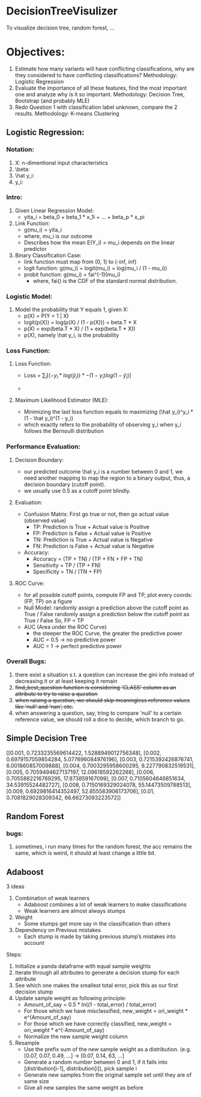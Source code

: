 # DecisionTreeVisulizer
 To visualize decision tree, random forest, ...

# Objectives:
1.	Estimate how many variants will have conflicting classifications, why are they considered to have conflicting classifications?
	Methodology: Logistic Regression
2.	Evaluate the importance of all these features, find the most important one and analyze why is it so important.
	Methodology: Decision Tree, Bootstrap (and probably MLE)
3.	Redo Question 1 with classification label unknown, compare the 2 results.
	Methodology: K-means Clustering

## Logistic Regression:
### Notation:
1. X: n-dimentional input characteristics
2. \beta:
3. \hat y_i: 
4. y_i: 

### Intro:
1. Given Linear Regression Model: 
	* yita_i = beta_0 + beta_1 * x_1i + ... + beta_p * x_pi
2. Link Function: 
	* g(mu_i) = yita_i
	* where, mu_i is our outcome
	* Describes how the mean E(Y_i) = mu_i depends on the linear predictor
3. Binary Classification Case:
	* link function must map from (0, 1) to (-inf, inf)
	* logit function: g(mu_i) = logit(mu_i) = log(mu_i / (1 - mu_i))
	* probit function: g(mu_i) = fai^(-1)(mu_i)
		* where, fai() is the CDF of the standard normal distribution.

### Logistic Model:
1. Model the probability that Y equals 1, given X:
	* p(X) = P(Y = 1 | X)
	* logit(p(X)) = log(p(X) / (1 - p(X))) = beta.T * X
	* p(X) = exp(beta.T * X) / (1 + exp(beta.T * X))
	* p(X), namely \hat y_i, is the probability

### Loss Function:
1. Loss Function:
	* Loss = $\sum_i[(-y_i * log(\hat y_i)) * -(1 - y_i)log(1 - \hat y_i)]$

	* 

2. Maximum Likelihood Estimator (MLE):
	* Minimizing the last loss function equals to maximizing (\hat y_i)^y_i * (1 - \hat y_i)^(1 - y_i)
	* which exactly refers to the probability of observing y_i when y_i follows the Bernoulli distribution

### Performance Evaluation:
1. Decision Boundary:
	* our predicted outcome \hat y_i is a number between 0 and 1, we need another mapping to map the region to a binary output, thus, a decision boundary (cutoff point).
	* we usually use 0.5 as a cutoff point blindly.

2. Evaluation:
	* Confusion Matrix:
		First go true or not, then go actual value (observed value)
		* TP: Prediction is True + Actual value is Positive
		* FP: Prediction is False + Actual value is Positive
		* TN: Prediction is True + Actual value is Negative
		* FN: Prediction is False + Actual value is Negative
	* Accuracy:
		* Accuracy = (TP + TN) / (TP + FN + FP + TN)
		* Sensitivity = TP / (TP + FN)
		* Specificity = TN / (TN + FP)

3. ROC Curve:
	* for all possible cutoff points, compute FP and TP, plot every coords: (FP, TP) on a figure
	* Null Model:
		randomly assign a prediction above the cutoff point as True / False
		randomly assign a prediction below the cutoff point as True / False
		So, FP = TP
	* AUC (Area under the ROC Curve)
		* the steeper the ROC Curve, the greater the predictive power
		* AUC = 0.5 -> no predictive power
		* AUC = 1 -> perfect predictive power

### Overall Bugs:
1. there exist a situation s.t. a question can increase the gini info instead of decreasing it or at least keeping it remain
2. ~~find_best_question function is considering 'CLASS' column as an attribute to try to raise a question~~
3. ~~when raising a question, we should skip meaningless reference values like 'null' and 'nan', etc.~~
4. when answering a question, say, tring to compare 'null' to a certain reference value, we should roll a dice to decide, which branch to go.


## Simple Decision Tree
[[0.001, 0.7233235569614422, 1.5288949012756348], 
[0.002, 0.6979157059854284, 5.077696084976196], 
[0.003, 0.7215392426876741, 6.001860857009888], 
[0.004, 0.7003295958600295, 9.227790832519531], 
[0.005, 0.7059494627137197, 12.09618592262268], 
[0.006, 0.7055882216769295, 17.873859167099], 
[0.007, 0.7105604646851634, 34.53915524482727], 
[0.008, 0.7150169329024078, 55.14473509788513], 
[0.009, 0.6929816414352497, 52.855583906173706], 
[0.01, 0.7081829028309342, 66.66273093223572]]

## Random Forest

### bugs:
1. sometimes, i run many times for the random forest, the acc remains the same, which is weird, it should at least change a little bit.

## Adaboost
3 ideas
1. Combination of weak learners
    * Adaboost combines a lot of weak learners to make classifications
    * Weak learners are almost always stumps
2. Weight
    * Some stumps get more say in the classification than others
3. Dependency on Previous mistakes
    * Each stump is made by taking previous stump’s mistakes into account

Steps:
1. Initialize a panda dataframe with equal sample weights
2. Iterate through all attributes to generate a decision stump for each attribute
3. See which one makes the smallest total error, pick this as our first decision stump
4. Update sample weight as following principle:
    * Amount_of_say = 0.5 * ln((1 - total_error) / total_error)
    * For those which we have misclassified, new_weight = ori_weight * e^(Amount_of_say)
    * For those which we have correctly classified, new_weight = ori_weight * e^(-Amount_of_say)
    * Normalize the new sample weight column
5. Resample
    * Use the prefix sum of the new sample weight as a distribution. (e.g. [0.07, 0.07, 0.49, ...] -> [0.07, 0.14, 63, ...]
    * Generate a random number between 0 and 1, if it falls into [distribution[i-1], distribution[i]), pick sample i
    * Generate new samples from the original sample set until they are of same size
    * Give all new samples the same weight as before
